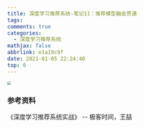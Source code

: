 ```yaml
---
title: 深度学习推荐系统-笔记11：推荐模型融会贯通
tags:
comments: true
categories:
  - 深度学习推荐系统
mathjax: false
abbrlink: e1a19c9f
date: 2021-01-05 22:24:40
top: 0
---
```


<img src="9364b714305ba0b26791db2805d5983c.jpg" style="zoom:50%;" />



### 参考资料

《深度学习推荐系统实战》 -- 极客时间，王喆

